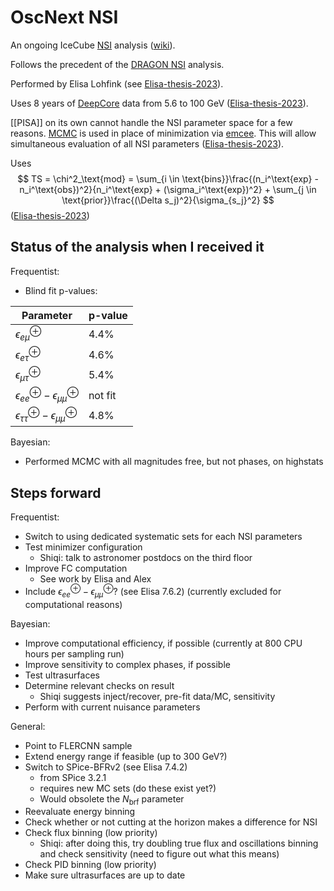 # OscNext NSI

An ongoing IceCube [NSI](nsi.md) analysis ([wiki](https://wiki.icecube.wisc.edu/index.php/OscNext_NSI)).

Follows the precedent of the [DRAGON NSI](dragon-nsi.md) analysis.

Performed by Elisa Lohfink (see [Elisa-thesis-2023](https://seafile.rlp.net/f/f660b4d52dc04953bb36/)).

Uses 8 years of [DeepCore](deepcore.md) data from 5.6 to 100 GeV ([Elisa-thesis-2023](https://seafile.rlp.net/f/f660b4d52dc04953bb36/)).

[[PISA]] on its own cannot handle the NSI parameter space for a few reasons. [MCMC](mcmc.md) is used in place of minimization via [emcee](emcee.md). This will allow simultaneous evaluation of all NSI parameters ([Elisa-thesis-2023](https://seafile.rlp.net/f/f660b4d52dc04953bb36/)).

Uses
$$
TS = \chi^2_\text{mod} = \sum_{i \in \text{bins}}\frac{(n_i^\text{exp} - n_i^\text{obs})^2}{n_i^\text{exp} + (\sigma_i^\text{exp})^2} + \sum_{j \in \text{prior}}\frac{(\Delta s_j)^2}{\sigma_{s_j}^2}
$$
([Elisa-thesis-2023](https://seafile.rlp.net/f/f660b4d52dc04953bb36/))

## Status of the analysis when I received it

Frequentist:

- Blind fit p-values:
  
Parameter | p-value
-|-
$\epsilon_{e\mu}^\oplus$ | 4.4%
$\epsilon_{e\tau}^\oplus$ | 4.6%
$\epsilon_{\mu\tau}^\oplus$ | 5.4%
$\epsilon_{ee}^\oplus - \epsilon_{\mu\mu}^\oplus$ | not fit
$\epsilon_{\tau\tau}^\oplus - \epsilon_{\mu\mu}^\oplus$ | 4.8%

Bayesian:

- Performed MCMC with all magnitudes free, but not phases, on highstats

## Steps forward

Frequentist:

- Switch to using dedicated systematic sets for each NSI parameters
- Test minimizer configuration
  - Shiqi: talk to astronomer postdocs on the third floor
- Improve FC computation
  - See work by Elisa and Alex
- Include $\epsilon_{ee}^\oplus - \epsilon_{\mu\mu}^\oplus$? (see Elisa 7.6.2) (currently excluded for computational reasons)

Bayesian:

- Improve computational efficiency, if possible (currently at 800 CPU hours per sampling run)
- Improve sensitivity to complex phases, if possible
- Test ultrasurfaces
- Determine relevant checks on result
  - Shiqi suggests inject/recover, pre-fit data/MC, sensitivity
- Perform with current nuisance parameters

General:

- Point to FLERCNN sample
- Extend energy range if feasible (up to 300 GeV?)
- Switch to SPice-BFRv2 (see Elisa 7.4.2)
  - from SPice 3.2.1
  - requires new MC sets (do these exist yet?)
  - Would obsolete the $N_\text{brf}$ parameter
- Reevaluate energy binning
- Check whether or not cutting at the horizon makes a difference for NSI
- Check flux binning (low priority)
  - Shiqi: after doing this, try doubling true flux and oscillations binning and check sensitivity (need to figure out what this means)
- Check PID binning (low priority)
- Make sure ultrasurfaces are up to date
